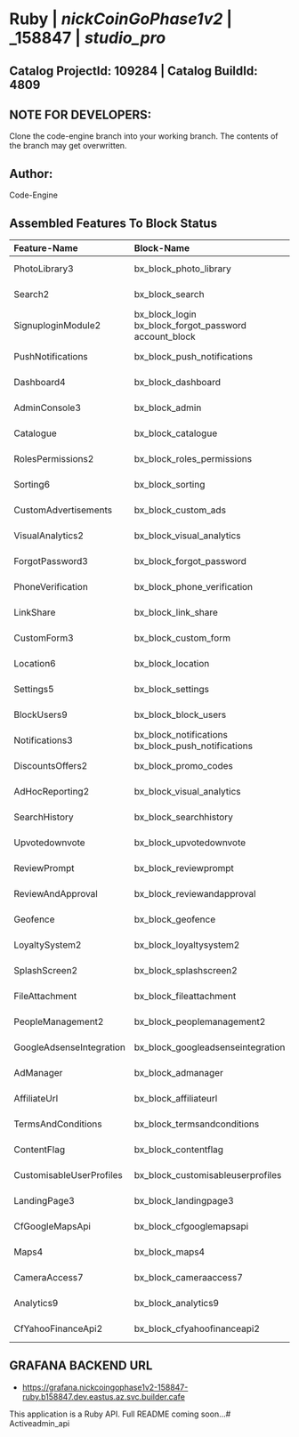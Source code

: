 # **Ruby** | _**nickCoinGoPhase1v2**_ | _**158847** | _**studio_pro**_

## **Catalog ProjectId: 109284** | **Catalog BuildId: 4809**

## NOTE FOR DEVELOPERS:
Clone the code-engine branch into your working branch. The contents of the branch may get overwritten.
## Author:
Code-Engine
## Assembled Features To Block Status

| **Feature-Name**        | **Block-Name**        | **Path**  | **Status**  |
|:-------------|:-------------|:-------------|:-------------|
| PhotoLibrary3      | bx_block_photo_library<br>      | {++}<br> | {+Non-Empty+} |
| Search2      | bx_block_search<br>      | {++}<br> | {+Non-Empty+} |
| SignuploginModule2      | bx_block_login<br>bx_block_forgot_password<br>account_block<br>      | {+app/controllers/bx_block_login+}<br>{+app/controllers/bx_block_forgot_password+}<br>{+app/controllers/account_block+}<br> | {+Non-Empty+} |
| PushNotifications      | bx_block_push_notifications<br>      | {+app/controllers/bx_block_push_notifications+}<br> | {+Non-Empty+} |
| Dashboard4      | bx_block_dashboard<br>      | {+app/controllers/bx_block_dashboard+}<br> | {+Non-Empty+} |
| AdminConsole3      | bx_block_admin<br>      | {+app/controllers/bx_block_admin+}<br> | {+Non-Empty+} |
| Catalogue      | bx_block_catalogue<br>      | {+app/controllers/bx_block_catalogue+}<br> | {+Non-Empty+} |
| RolesPermissions2      | bx_block_roles_permissions<br>      | {+app/controllers/bx_block_roles_permissions+}<br> | {+Non-Empty+} |
| Sorting6      | bx_block_sorting<br>      | {+app/controllers/bx_block_sorting+}<br> | {+Non-Empty+} |
| CustomAdvertisements      | bx_block_custom_ads<br>      | {+app/controllers/bx_block_custom_ads+}<br> | {+Non-Empty+} |
| VisualAnalytics2      | bx_block_visual_analytics<br>      | {++}<br> | {+Non-Empty+} |
| ForgotPassword3      | bx_block_forgot_password<br>      | {+app/controllers/bx_block_forgot_password+}<br> | {+Non-Empty+} |
| PhoneVerification      | bx_block_phone_verification<br>      | {+app/controllers/bx_block_phone_verification+}<br> | {+Non-Empty+} |
| LinkShare      | bx_block_link_share<br>      | {++}<br> | {+Non-Empty+} |
| CustomForm3      | bx_block_custom_form<br>      | {+app/controllers/bx_block_custom_form+}<br> | {+Non-Empty+} |
| Location6      | bx_block_location<br>      | {+app/controllers/bx_block_location+}<br> | {+Non-Empty+} |
| Settings5      | bx_block_settings<br>      | {+app/controllers/bx_block_settings+}<br> | {+Non-Empty+} |
| BlockUsers9      | bx_block_block_users<br>      | {+app/controllers/bx_block_block_users+}<br> | {+Non-Empty+} |
| Notifications3      | bx_block_notifications<br>bx_block_push_notifications<br>      | {+app/controllers/bx_block_notifications+}<br>{+app/controllers/bx_block_push_notifications+}<br> | {+Non-Empty+} |
| DiscountsOffers2      | bx_block_promo_codes<br>      | {+app/controllers/bx_block_promo_codes+}<br> | {+Non-Empty+} |
| AdHocReporting2      | bx_block_visual_analytics<br>      | {++}<br> | {+Non-Empty+} |
| SearchHistory      | bx_block_searchhistory      | {-app/controllers/bx_block_searchhistory-} | {-Empty-} |
| Upvotedownvote      | bx_block_upvotedownvote      | {-app/controllers/bx_block_upvotedownvote-} | {-Empty-} |
| ReviewPrompt      | bx_block_reviewprompt      | {-app/controllers/bx_block_reviewprompt-} | {-Empty-} |
| ReviewAndApproval      | bx_block_reviewandapproval      | {-app/controllers/bx_block_reviewandapproval-} | {-Empty-} |
| Geofence      | bx_block_geofence      | {-app/controllers/bx_block_geofence-} | {-Empty-} |
| LoyaltySystem2      | bx_block_loyaltysystem2      | {-app/controllers/bx_block_loyaltysystem2-} | {-Empty-} |
| SplashScreen2      | bx_block_splashscreen2      | {-app/controllers/bx_block_splashscreen2-} | {-Empty-} |
| FileAttachment      | bx_block_fileattachment      | {-app/controllers/bx_block_fileattachment-} | {-Empty-} |
| PeopleManagement2      | bx_block_peoplemanagement2      | {-app/controllers/bx_block_peoplemanagement2-} | {-Empty-} |
| GoogleAdsenseIntegration      | bx_block_googleadsenseintegration      | {-app/controllers/bx_block_googleadsenseintegration-} | {-Empty-} |
| AdManager      | bx_block_admanager      | {-app/controllers/bx_block_admanager-} | {-Empty-} |
| AffiliateUrl      | bx_block_affiliateurl      | {-app/controllers/bx_block_affiliateurl-} | {-Empty-} |
| TermsAndConditions      | bx_block_termsandconditions      | {-app/controllers/bx_block_termsandconditions-} | {-Empty-} |
| ContentFlag      | bx_block_contentflag      | {-app/controllers/bx_block_contentflag-} | {-Empty-} |
| CustomisableUserProfiles      | bx_block_customisableuserprofiles      | {-app/controllers/bx_block_customisableuserprofiles-} | {-Empty-} |
| LandingPage3      | bx_block_landingpage3      | {-app/controllers/bx_block_landingpage3-} | {-Empty-} |
| CfGoogleMapsApi      | bx_block_cfgooglemapsapi      | {-app/controllers/bx_block_cfgooglemapsapi-} | {-Empty-} |
| Maps4      | bx_block_maps4      | {-app/controllers/bx_block_maps4-} | {-Empty-} |
| CameraAccess7      | bx_block_cameraaccess7      | {-app/controllers/bx_block_cameraaccess7-} | {-Empty-} |
| Analytics9      | bx_block_analytics9      | {-app/controllers/bx_block_analytics9-} | {-Empty-} |
| CfYahooFinanceApi2      | bx_block_cfyahoofinanceapi2      | {-app/controllers/bx_block_cfyahoofinanceapi2-} | {-Empty-} |

## GRAFANA BACKEND URL
 - https://grafana.nickcoingophase1v2-158847-ruby.b158847.dev.eastus.az.svc.builder.cafe

This application is a Ruby API. Full README coming soon...# Activeadmin_api
